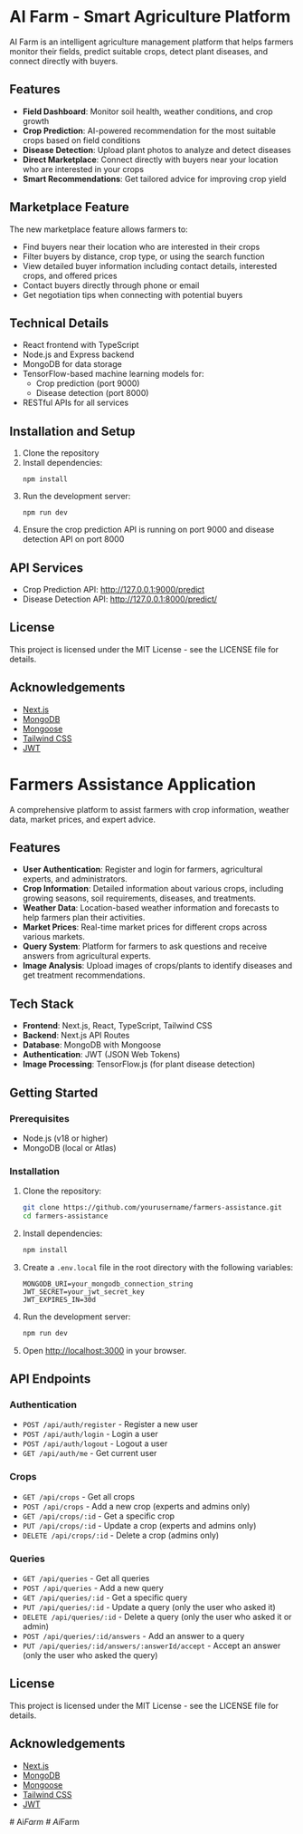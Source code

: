 # AI Farm - Smart Agriculture Platform

AI Farm is an intelligent agriculture management platform that helps farmers monitor their fields, predict suitable crops, detect plant diseases, and connect directly with buyers.

## Features

- **Field Dashboard**: Monitor soil health, weather conditions, and crop growth
- **Crop Prediction**: AI-powered recommendation for the most suitable crops based on field conditions
- **Disease Detection**: Upload plant photos to analyze and detect diseases
- **Direct Marketplace**: Connect directly with buyers near your location who are interested in your crops
- **Smart Recommendations**: Get tailored advice for improving crop yield

## Marketplace Feature

The new marketplace feature allows farmers to:

- Find buyers near their location who are interested in their crops
- Filter buyers by distance, crop type, or using the search function
- View detailed buyer information including contact details, interested crops, and offered prices
- Contact buyers directly through phone or email
- Get negotiation tips when connecting with potential buyers

## Technical Details

- React frontend with TypeScript
- Node.js and Express backend
- MongoDB for data storage
- TensorFlow-based machine learning models for:
  - Crop prediction (port 9000)
  - Disease detection (port 8000)
- RESTful APIs for all services

## Installation and Setup

1. Clone the repository
2. Install dependencies:
   ```
   npm install
   ```
3. Run the development server:
   ```
   npm run dev
   ```
4. Ensure the crop prediction API is running on port 9000 and disease detection API on port 8000

## API Services

- Crop Prediction API: http://127.0.0.1:9000/predict
- Disease Detection API: http://127.0.0.1:8000/predict/

## License

This project is licensed under the MIT License - see the LICENSE file for details.

## Acknowledgements

- [Next.js](https://nextjs.org/)
- [MongoDB](https://www.mongodb.com/)
- [Mongoose](https://mongoosejs.com/)
- [Tailwind CSS](https://tailwindcss.com/)
- [JWT](https://jwt.io/)

# Farmers Assistance Application

A comprehensive platform to assist farmers with crop information, weather data, market prices, and expert advice.

## Features

- **User Authentication**: Register and login for farmers, agricultural experts, and administrators.
- **Crop Information**: Detailed information about various crops, including growing seasons, soil requirements, diseases, and treatments.
- **Weather Data**: Location-based weather information and forecasts to help farmers plan their activities.
- **Market Prices**: Real-time market prices for different crops across various markets.
- **Query System**: Platform for farmers to ask questions and receive answers from agricultural experts.
- **Image Analysis**: Upload images of crops/plants to identify diseases and get treatment recommendations.

## Tech Stack

- **Frontend**: Next.js, React, TypeScript, Tailwind CSS
- **Backend**: Next.js API Routes
- **Database**: MongoDB with Mongoose
- **Authentication**: JWT (JSON Web Tokens)
- **Image Processing**: TensorFlow.js (for plant disease detection)

## Getting Started

### Prerequisites

- Node.js (v18 or higher)
- MongoDB (local or Atlas)

### Installation

1. Clone the repository:
   ```bash
   git clone https://github.com/yourusername/farmers-assistance.git
   cd farmers-assistance
   ```

2. Install dependencies:
   ```bash
   npm install
   ```

3. Create a `.env.local` file in the root directory with the following variables:
   ```
   MONGODB_URI=your_mongodb_connection_string
   JWT_SECRET=your_jwt_secret_key
   JWT_EXPIRES_IN=30d
   ```

4. Run the development server:
   ```bash
   npm run dev
   ```

5. Open [http://localhost:3000](http://localhost:3000) in your browser.

## API Endpoints

### Authentication
- `POST /api/auth/register` - Register a new user
- `POST /api/auth/login` - Login a user
- `POST /api/auth/logout` - Logout a user
- `GET /api/auth/me` - Get current user

### Crops
- `GET /api/crops` - Get all crops
- `POST /api/crops` - Add a new crop (experts and admins only)
- `GET /api/crops/:id` - Get a specific crop
- `PUT /api/crops/:id` - Update a crop (experts and admins only)
- `DELETE /api/crops/:id` - Delete a crop (admins only)

### Queries
- `GET /api/queries` - Get all queries
- `POST /api/queries` - Add a new query
- `GET /api/queries/:id` - Get a specific query
- `PUT /api/queries/:id` - Update a query (only the user who asked it)
- `DELETE /api/queries/:id` - Delete a query (only the user who asked it or admin)
- `POST /api/queries/:id/answers` - Add an answer to a query
- `PUT /api/queries/:id/answers/:answerId/accept` - Accept an answer (only the user who asked the query)

## License

This project is licensed under the MIT License - see the LICENSE file for details.

## Acknowledgements

- [Next.js](https://nextjs.org/)
- [MongoDB](https://www.mongodb.com/)
- [Mongoose](https://mongoosejs.com/)
- [Tailwind CSS](https://tailwindcss.com/)
- [JWT](https://jwt.io/)

#   A i _ F a r m 
 
 #   A i _ F a r m  
 